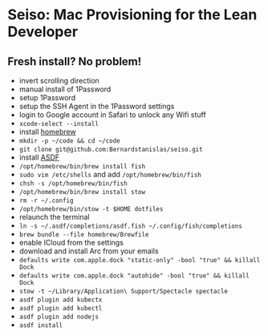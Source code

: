 # Seiso: Mac Provisioning for the Lean Developer

## Fresh install? No problem!

- invert scrolling direction
- manual install of 1Password
- setup 1Password
- setup the SSH Agent in the 1Password settings
- login to Google account in Safari to unlock any Wifi stuff
- `xcode-select --install`
- install [homebrew](https://brew.sh/)
- `mkdir -p ~/code && cd ~/code`
- `git clone git@github.com:Bernardstanislas/seiso.git`
- install [ASDF](https://asdf-vm.com/)
- `/opt/homebrew/bin/brew install fish`
- `sudo vim /etc/shells` and add `/opt/homebrew/bin/fish`
- `chsh -s /opt/homebrew/bin/fish`
- `/opt/homebrew/bin/brew install stow`
- `rm -r ~/.config`
- `/opt/homebrew/bin/stow -t $HOME dotfiles`
- relaunch the terminal
- `ln -s ~/.asdf/completions/asdf.fish ~/.config/fish/completions`
- `brew bundle --file homebrew/Brewfile`
- enable ICloud from the settings
- download and install Arc from your emails
- `defaults write com.apple.dock "static-only" -bool "true" && killall Dock`
- `defaults write com.apple.dock "autohide" -bool "true" && killall Dock`
- `stow -t ~/Library/Application\ Support/Spectacle spectacle`
- `asdf plugin add kubectx`
- `asdf plugin add kubectl`
- `asdf plugin add nodejs`
- `asdf install`
